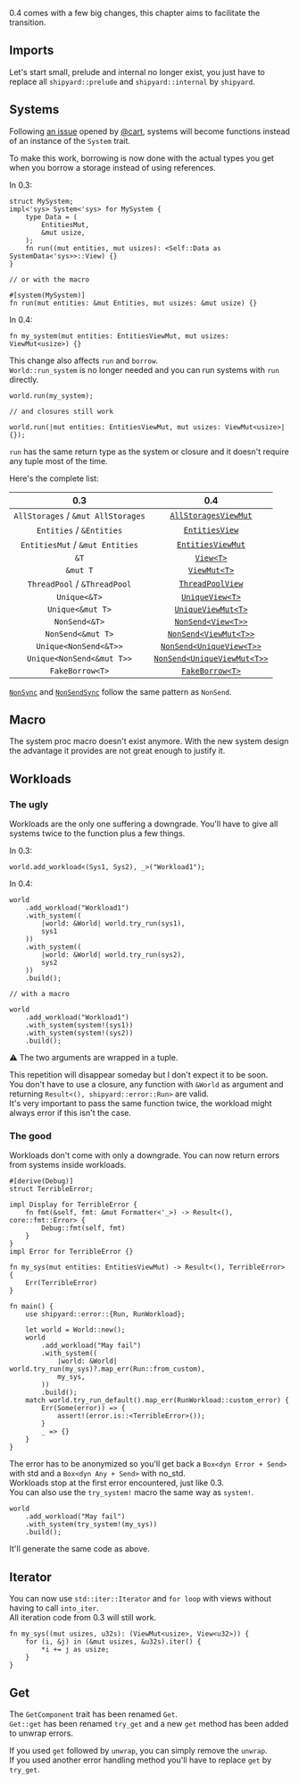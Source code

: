 0.4 comes with a few big changes, this chapter aims to facilitate the transition.

## Imports

Let's start small, prelude and internal no longer exist, you just have to replace all `shipyard::prelude` and `shipyard::internal` by `shipyard`.

## Systems

Following [an issue](https://github.com/leudz/shipyard/issues/75) opened by [@cart](https://github.com/cart), systems will become functions instead of an instance of the `System` trait.  

To make this work, borrowing is now done with the actual types you get when you borrow a storage instead of using references.  

In 0.3:
```rust, noplaypen
struct MySystem;
impl<'sys> System<'sys> for MySystem {
    type Data = (
        EntitiesMut,
        &mut usize,
    );
    fn run((mut entities, mut usizes): <Self::Data as SystemData<'sys>>::View) {}
}

// or with the macro

#[system(MySystem)]
fn run(mut entities: &mut Entities, mut usizes: &mut usize) {}
```
In 0.4:
```rust, noplaypen
fn my_system(mut entities: EntitiesViewMut, mut usizes: ViewMut<usize>) {}
```

This change also affects `run` and `borrow`.  
`World::run_system` is no longer needed and you can run systems with `run` directly.

```rust, noplaypen
world.run(my_system);

// and closures still work

world.run(|mut entities: EntitiesViewMut, mut usizes: ViewMut<usize>| {});
```

`run` has the same return type as the system or closure and it doesn't require any tuple most of the time.

Here's the complete list:

0.3|0.4
:---:|:---:
`AllStorages` / `&mut AllStorages`|[`AllStoragesViewMut`](https://docs.rs/shipyard/latest/shipyard/struct.AllStoragesViewMut.html)
`Entities` / `&Entities`|[`EntitiesView`](https://docs.rs/shipyard/latest/shipyard/struct.EntitiesView.html)
`EntitiesMut` / `&mut Entities`|[`EntitiesViewMut`](https://docs.rs/shipyard/latest/shipyard/struct.EntitiesViewMut.html)
`&T`|[`View<T>`](https://docs.rs/shipyard/latest/shipyard/struct.View.html)
`&mut T`|[`ViewMut<T>`](https://docs.rs/shipyard/latest/shipyard/struct.ViewMut.html)
`ThreadPool` / `&ThreadPool`|[`ThreadPoolView`](https://docs.rs/shipyard/latest/shipyard/struct.ThreadPoolView.html)
`Unique<&T>`|[`UniqueView<T>`](https://docs.rs/shipyard/latest/shipyard/struct.UniqueView.html)
`Unique<&mut T>`|[`UniqueViewMut<T>`](https://docs.rs/shipyard/latest/shipyard/struct.UniqueViewMut.html)
`NonSend<&T>`|[`NonSend<View<T>>`](https://docs.rs/shipyard/latest/shipyard/struct.NonSend.html)
`NonSend<&mut T>`|[`NonSend<ViewMut<T>>`](https://docs.rs/shipyard/latest/shipyard/struct.NonSend.html)
`Unique<NonSend<&T>>`|[`NonSend<UniqueView<T>>`](https://docs.rs/shipyard/latest/shipyard/struct.NonSend.html)
`Unique<NonSend<&mut T>>`|[`NonSend<UniqueViewMut<T>>`](https://docs.rs/shipyard/latest/shipyard/struct.NonSend.html)
`FakeBorrow<T>`|[`FakeBorrow<T>`](https://docs.rs/shipyard/latest/shipyard/struct.FakeBorrow.html)

[`NonSync`](https://docs.rs/shipyard/latest/shipyard/struct.NonSync.html) and [`NonSendSync`](https://docs.rs/shipyard/latest/shipyard/struct.NonSendSync.html) follow the same pattern as `NonSend`.

## Macro

The system proc macro doesn't exist anymore. With the new system design the advantage it provides are not great enough to justify it.

## Workloads

### The ugly

Workloads are the only one suffering a downgrade. You'll have to give all systems twice to the function plus a few things.

In 0.3:
```rust, noplaypen
world.add_workload<(Sys1, Sys2), _>("Workload1");
```
In 0.4:
```rust, noplaypen
world
    .add_workload("Workload1")
    .with_system((
        |world: &World| world.try_run(sys1),
        sys1
    ))
    .with_system((
        |world: &World| world.try_run(sys2),
        sys2
    ))
    .build();

// with a macro

world
    .add_workload("Workload1")
    .with_system(system!(sys1))
    .with_system(system!(sys2))
    .build();
```

⚠️ The two arguments are wrapped in a tuple.

This repetition will disappear someday but I don't expect it to be soon.  
You don't have to use a closure, any function with `&World` as argument and returning `Result<(), shipyard::error::Run>` are valid.  
It's very important to pass the same function twice, the workload might always error if this isn't the case.

### The good

Workloads don't come with only a downgrade. You can now return errors from systems inside workloads.

```rust, noplaypen
#[derive(Debug)]
struct TerribleError;

impl Display for TerribleError {
    fn fmt(&self, fmt: &mut Formatter<'_>) -> Result<(), core::fmt::Error> {
        Debug::fmt(self, fmt)
    }
}
impl Error for TerribleError {}

fn my_sys(mut entities: EntitiesViewMut) -> Result<(), TerribleError> {
    Err(TerribleError)
}

fn main() {
    use shipyard::error::{Run, RunWorkload};

    let world = World::new();
    world
        .add_workload("May fail")
        .with_system((
            |world: &World| world.try_run(my_sys)?.map_err(Run::from_custom),
            my_sys,
        ))
        .build();
    match world.try_run_default().map_err(RunWorkload::custom_error) {
        Err(Some(error)) => {
            assert!(error.is::<TerribleError>());
        }
        _ => {}
    }
}
```

The error has to be anonymized so you'll get back a `Box<dyn Error + Send>` with std and a `Box<dyn Any + Send>` with no_std.  
Workloads stop at the first error encountered, just like 0.3.  
You can also use the `try_system!` macro the same way as `system!`.

```rust, noplaypen
world
    .add_workload("May fail")
    .with_system(try_system!(my_sys))
    .build();
```
It'll generate the same code as above.

## Iterator

You can now use `std::iter::Iterator` and `for loop` with views without having to call `into_iter`.  
All iteration code from 0.3 will still work.

```rust, noplaypen
fn my_sys((mut usizes, u32s): (ViewMut<usize>, View<u32>)) {
    for (i, &j) in (&mut usizes, &u32s).iter() {
        *i += j as usize;
    }
}
```

## Get

The `GetComponent` trait has been renamed `Get`.  
`Get::get` has been renamed `try_get` and a new `get` method has been added to unwrap errors.

If you used `get` followed by `unwrap`, you can simply remove the `unwrap`.  
If you used another error handling method you'll have to replace `get` by `try_get`.
